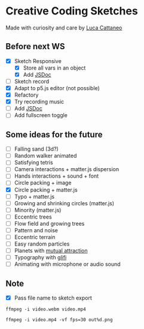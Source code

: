 # Creative Coding Sketches

Made with curiosity and care by [Luca Cattaneo](https://www.instagram.com/lucacattan3o/)

## Before next WS
- [x] Sketch Responsive
  - [x] Store all vars in an object
  - [x] Add [JSDoc](https://jsdoc.app/)
- [ ] Sketch record
 - [x] Adapt to p5.js editor (not possible)
 - [x] Refactory
 - [x] Try recording music
 - [ ] Add [JSDoc](https://jsdoc.app/)
- [ ] Add fullscreen toggle

## Some ideas for the future

- [ ] Falling sand (3d?)
- [ ] Random walker animated
- [ ] Satisfying tetris
- [ ] Camera interactions + matter.js dispersion
- [ ] Hands interactions + sound + font
- [ ] Circle packing + image
- [x] Circle packing + matter.js
- [ ] Typo + matter.js
- [ ] Growing and shrinking circles (matter.js)
- [ ] Minority (matter.js)
- [ ] Eccentric trees
- [ ] Flow field and growing trees
- [ ] Pattern and noise
- [ ] Eccentric terrain
- [ ] Easy random particles
- [ ] Planets with [mutual attraction](https://www.youtube.com/watch?v=GjbKsOkN1Oc)
- [ ] Typography with [glifi](https://www.domestika.org/it/courses/2729-coding-creativo-realizza-visual-con-javascript/units/9672-tipo-di-schizzo#course_lesson_28444)
- [ ] Animating with microphone or audio sound

## Note

- [x] Pass file name to sketch export

`ffmpeg -i video.webm video.mp4`

`ffmpeg -i video.mp4 -vf fps=30 out%d.png`